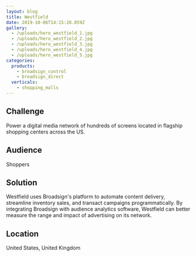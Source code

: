 ```yaml
---
layout: blog
title: Westfield
date: 2019-10-06T14:15:28.059Z
gallery:
  - /uploads/hero_westfield_1.jpg
  - /uploads/hero_westfield_2.jpg
  - /uploads/hero_westfield_3.jpg
  - /uploads/hero_westfield_4.jpg
  - /uploads/hero_westfield_5.jpg
categories:
  products:
    - broadsign_control
    - broadsign_direct
  verticals:
    - shopping_malls
---
```


## Challenge

Power a digital media network of hundreds of screens located in flagship shopping centers across the US.

## Audience

Shoppers

## Solution

Westfield uses Broadsign's platform to automate content delivery, streamline inventory sales, and transact campaigns programmatically. By integrating Broadsign with audience analytics software, Westfield can better measure the range and impact of advertising on its network.

## Location

United States, United Kingdom

